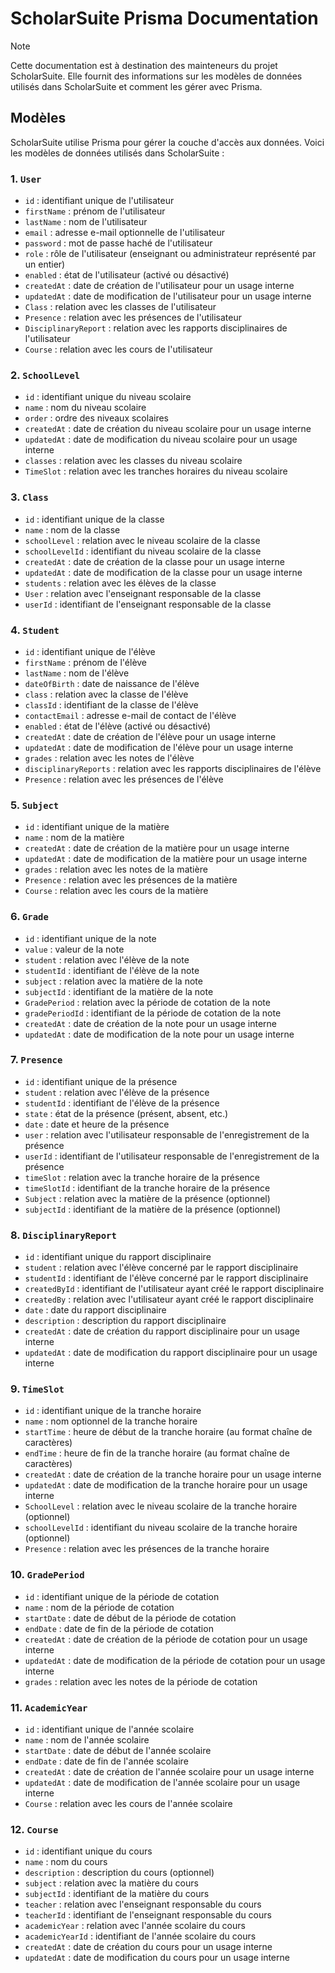 # ScholarSuite Prisma Documentation

> [!NOTE]
> Cette documentation est à destination des mainteneurs du projet ScholarSuite. Elle fournit des informations sur les modèles de données utilisés dans ScholarSuite et comment les gérer avec Prisma.

## Modèles

ScholarSuite utilise Prisma pour gérer la couche d'accès aux données. Voici les modèles de données utilisés dans ScholarSuite :

### 1. `User`

- `id` : identifiant unique de l'utilisateur
- `firstName` : prénom de l'utilisateur
- `lastName` : nom de l'utilisateur
- `email` : adresse e-mail optionnelle de l'utilisateur
- `password` : mot de passe haché de l'utilisateur
- `role` : rôle de l'utilisateur (enseignant ou administrateur représenté par un entier)
- `enabled` : état de l'utilisateur (activé ou désactivé)
- `createdAt` : date de création de l'utilisateur pour un usage interne
- `updatedAt` : date de modification de l'utilisateur pour un usage interne
- `Class` : relation avec les classes de l'utilisateur
- `Presence` : relation avec les présences de l'utilisateur
- `DisciplinaryReport` : relation avec les rapports disciplinaires de l'utilisateur
- `Course` : relation avec les cours de l'utilisateur

### 2. `SchoolLevel`

- `id` : identifiant unique du niveau scolaire
- `name` : nom du niveau scolaire
- `order` : ordre des niveaux scolaires
- `createdAt` : date de création du niveau scolaire pour un usage interne
- `updatedAt` : date de modification du niveau scolaire pour un usage interne
- `classes` : relation avec les classes du niveau scolaire
- `TimeSlot` : relation avec les tranches horaires du niveau scolaire

### 3. `Class`

- `id` : identifiant unique de la classe
- `name` : nom de la classe
- `schoolLevel` : relation avec le niveau scolaire de la classe
- `schoolLevelId` : identifiant du niveau scolaire de la classe
- `createdAt` : date de création de la classe pour un usage interne
- `updatedAt` : date de modification de la classe pour un usage interne
- `students` : relation avec les élèves de la classe
- `User` : relation avec l'enseignant responsable de la classe
- `userId` : identifiant de l'enseignant responsable de la classe

### 4. `Student`

- `id` : identifiant unique de l'élève
- `firstName` : prénom de l'élève
- `lastName` : nom de l'élève
- `dateOfBirth` : date de naissance de l'élève
- `class` : relation avec la classe de l'élève
- `classId` : identifiant de la classe de l'élève
- `contactEmail` : adresse e-mail de contact de l'élève
- `enabled` : état de l'élève (activé ou désactivé)
- `createdAt` : date de création de l'élève pour un usage interne
- `updatedAt` : date de modification de l'élève pour un usage interne
- `grades` : relation avec les notes de l'élève
- `disciplinaryReports` : relation avec les rapports disciplinaires de l'élève
- `Presence` : relation avec les présences de l'élève

### 5. `Subject`

- `id` : identifiant unique de la matière
- `name` : nom de la matière
- `createdAt` : date de création de la matière pour un usage interne
- `updatedAt` : date de modification de la matière pour un usage interne
- `grades` : relation avec les notes de la matière
- `Presence` : relation avec les présences de la matière
- `Course` : relation avec les cours de la matière

### 6. `Grade`

- `id` : identifiant unique de la note
- `value` : valeur de la note
- `student` : relation avec l'élève de la note
- `studentId` : identifiant de l'élève de la note
- `subject` : relation avec la matière de la note
- `subjectId` : identifiant de la matière de la note
- `GradePeriod` : relation avec la période de cotation de la note
- `gradePeriodId` : identifiant de la période de cotation de la note
- `createdAt` : date de création de la note pour un usage interne
- `updatedAt` : date de modification de la note pour un usage interne

### 7. `Presence`

- `id` : identifiant unique de la présence
- `student` : relation avec l'élève de la présence
- `studentId` : identifiant de l'élève de la présence
- `state` : état de la présence (présent, absent, etc.)
- `date` : date et heure de la présence
- `user` : relation avec l'utilisateur responsable de l'enregistrement de la présence
- `userId` : identifiant de l'utilisateur responsable de l'enregistrement de la présence
- `timeSlot` : relation avec la tranche horaire de la présence
- `timeSlotId` : identifiant de la tranche horaire de la présence
- `Subject` : relation avec la matière de la présence (optionnel)
- `subjectId` : identifiant de la matière de la présence (optionnel)

### 8. `DisciplinaryReport`

- `id` : identifiant unique du rapport disciplinaire
- `student` : relation avec l'élève concerné par le rapport disciplinaire
- `studentId` : identifiant de l'élève concerné par le rapport disciplinaire
- `createdById` : identifiant de l'utilisateur ayant créé le rapport disciplinaire
- `createdBy` : relation avec l'utilisateur ayant créé le rapport disciplinaire
- `date` : date du rapport disciplinaire
- `description` : description du rapport disciplinaire
- `createdAt` : date de création du rapport disciplinaire pour un usage interne
- `updatedAt` : date de modification du rapport disciplinaire pour un usage interne

### 9. `TimeSlot`

- `id` : identifiant unique de la tranche horaire
- `name` : nom optionnel de la tranche horaire
- `startTime` : heure de début de la tranche horaire (au format chaîne de caractères)
- `endTime` : heure de fin de la tranche horaire (au format chaîne de caractères)
- `createdAt` : date de création de la tranche horaire pour un usage interne
- `updatedAt` : date de modification de la tranche horaire pour un usage interne
- `SchoolLevel` : relation avec le niveau scolaire de la tranche horaire (optionnel)
- `schoolLevelId` : identifiant du niveau scolaire de la tranche horaire (optionnel)
- `Presence` : relation avec les présences de la tranche horaire

### 10. `GradePeriod`

- `id` : identifiant unique de la période de cotation
- `name` : nom de la période de cotation
- `startDate` : date de début de la période de cotation
- `endDate` : date de fin de la période de cotation
- `createdAt` : date de création de la période de cotation pour un usage interne
- `updatedAt` : date de modification de la période de cotation pour un usage interne
- `grades` : relation avec les notes de la période de cotation

### 11. `AcademicYear`

- `id` : identifiant unique de l'année scolaire
- `name` : nom de l'année scolaire
- `startDate` : date de début de l'année scolaire
- `endDate` : date de fin de l'année scolaire
- `createdAt` : date de création de l'année scolaire pour un usage interne
- `updatedAt` : date de modification de l'année scolaire pour un usage interne
- `Course` : relation avec les cours de l'année scolaire

### 12. `Course`

- `id` : identifiant unique du cours
- `name` : nom du cours
- `description` : description du cours (optionnel)
- `subject` : relation avec la matière du cours
- `subjectId` : identifiant de la matière du cours
- `teacher` : relation avec l'enseignant responsable du cours
- `teacherId` : identifiant de l'enseignant responsable du cours
- `academicYear` : relation avec l'année scolaire du cours
- `academicYearId` : identifiant de l'année scolaire du cours
- `createdAt` : date de création du cours pour un usage interne
- `updatedAt` : date de modification du cours pour un usage interne
